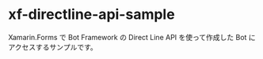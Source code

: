 # xf-directline-api-sample
Xamarin.Forms で Bot Framework の Direct Line API を使って作成した Bot にアクセスするサンプルです。
